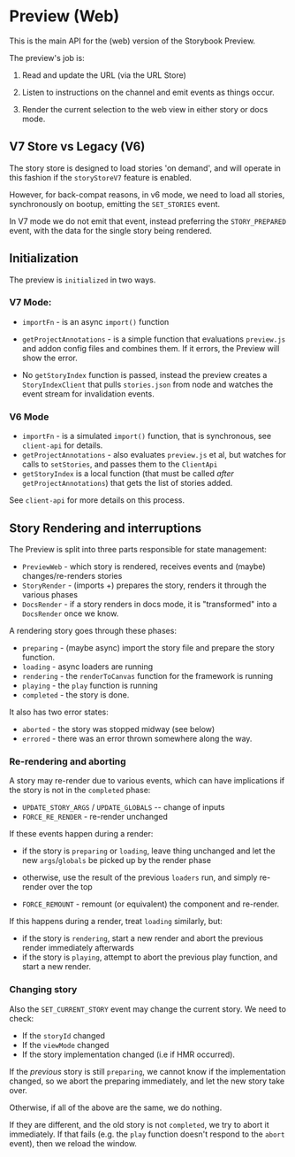 # Preview (Web)

This is the main API for the (web) version of the Storybook Preview.

The preview's job is:

1. Read and update the URL (via the URL Store)

2. Listen to instructions on the channel and emit events as things occur.

3. Render the current selection to the web view in either story or docs mode.

## V7 Store vs Legacy (V6)

The story store is designed to load stories 'on demand', and will operate in this fashion if the `storyStoreV7` feature is enabled.

However, for back-compat reasons, in v6 mode, we need to load all stories, synchronously on bootup, emitting the `SET_STORIES` event.

In V7 mode we do not emit that event, instead preferring the `STORY_PREPARED` event, with the data for the single story being rendered.

## Initialization

The preview is `initialized` in two ways.

### V7 Mode:

- `importFn` - is an async `import()` function

- `getProjectAnnotations` - is a simple function that evaluations `preview.js` and addon config files and combines them. If it errors, the Preview will show the error.

- No `getStoryIndex` function is passed, instead the preview creates a `StoryIndexClient` that pulls `stories.json` from node and watches the event stream for invalidation events.

### V6 Mode

- `importFn` - is a simulated `import()` function, that is synchronous, see `client-api` for details.
- `getProjectAnnotations` - also evaluates `preview.js` et al, but watches for calls to `setStories`, and passes them to the `ClientApi`
- `getStoryIndex` is a local function (that must be called _after_ `getProjectAnnotations`) that gets the list of stories added.

See `client-api` for more details on this process.

## Story Rendering and interruptions

The Preview is split into three parts responsible for state management:

- `PreviewWeb` - which story is rendered, receives events and (maybe) changes/re-renders stories
- `StoryRender` - (imports +) prepares the story, renders it through the various phases
- `DocsRender` - if a story renders in docs mode, it is "transformed" into a `DocsRender` once we know.

A rendering story goes through these phases:

- `preparing` - (maybe async) import the story file and prepare the story function.
- `loading` - async loaders are running
- `rendering` - the `renderToCanvas` function for the framework is running
- `playing` - the `play` function is running
- `completed` - the story is done.

It also has two error states:

- `aborted` - the story was stopped midway (see below)
- `errored` - there was an error thrown somewhere along the way.

### Re-rendering and aborting

A story may re-render due to various events, which can have implications if the story is not in the `completed` phase:

- `UPDATE_STORY_ARGS` / `UPDATE_GLOBALS` -- change of inputs
- `FORCE_RE_RENDER` - re-render unchanged

If these events happen during a render:

- if the story is `preparing` or `loading`, leave thing unchanged and let the new `args`/`globals` be picked up by the render phase
- otherwise, use the result of the previous `loaders` run, and simply re-render over the top

- `FORCE_REMOUNT` - remount (or equivalent) the component and re-render.

If this happens during a render, treat `loading` similarly, but:

- if the story is `rendering`, start a new render and abort the previous render immediately afterwards
- if the story is `playing`, attempt to abort the previous play function, and start a new render.

### Changing story

Also the `SET_CURRENT_STORY` event may change the current story. We need to check:

- If the `storyId` changed
- If the `viewMode` changed
- If the story implementation changed (i.e if HMR occurred).

If the _previous_ story is still `preparing`, we cannot know if the implementation changed, so we
abort the preparing immediately, and let the new story take over.

Otherwise, if all of the above are the same, we do nothing.

If they are different, and the old story is not `completed`, we try to abort it immediately. If that fails (e.g. the `play` function doesn't respond to the `abort` event), then we reload the window.
